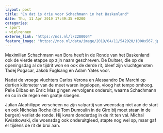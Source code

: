 ```yaml
---
layout: post
title: "En dat is drie voor Schachmann in het Baskenland"
date: Thu, 11 Apr 2019 17:49:35 +0200
categories: 
- sport 
- wielrennen 
externe_link: "https://nos.nl/l/2280004"
feature_image: "https://nos.nl/data/image/2019/04/11/542920/1008x567.jpg"
---
```


<p>Maximilian Schachmann van Bora heeft in de Ronde van het Baskenland ook de vierde etappe op zijn naam geschreven. De Duitser, die op de openingsdag al de tijdrit won en ook de derde rit, bleef zijn vluchtgenoten Tadej Pogacar, Jakob Fuglsang en Adam Yates voor.</p>
<p>Nadat de vroege vluchters Carlos Verona en Alessandro De Marchi op dertien kilometer van de meet waren ingelopen, vloog het tempo omhoog. Pelle Bilbao en Enric Mas gingen vervolgens onderuit, waarna Schachmann en co in de regen een gaatje sloegen.</p>
<p>Julian Alaphilippe verscheen na zijn valpartij van woensdag niet aan de start en ook Nicholas Roche (die Tom Dumoulin in de Giro bij moet staan in de bergen) verliet de ronde. Hij kwam donderdag in de rit ten val. Michal Kwiatkowski, die woensdag ook onderuitgleed, stapte nog wel op, maar gaf er tijdens de rit de brui aan.</p>
